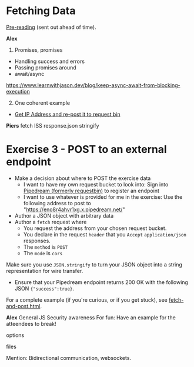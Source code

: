 # Fetching Data

[Pre-reading](https://github.com/red-gate/level-up-academy/blob/master/web-training/JavaScript/Week%206%20-%20Fetching%20data/Pre-reading%2C%20Week%206.pdf) (sent out ahead of time).


**Alex**
1. Promises, promises
- Handling success and errors
- Passing promises around
- await/async

https://www.learnwithjason.dev/blog/keep-async-await-from-blocking-execution

2. One coherent example 

- [Get IP Address and re-post it to request bin](https://github.com/red-gate/level-up-academy/blob/master/web-training/JavaScript/Week%206%20-%20Fetching%20data/fetch-and-post.html)

**Piers**
fetch ISS
response.json
stringify

# Exercise 3 - POST to an external endpoint
- Make a decision about where to POST the exercise data
  - I want to have my own request bucket to look into: Sign into [Pipedream (formerly requestbin)](https://pipedream.com/) to register an endpoint
  - I want to use whatever is provided for me in the exercise: Use the following address to post to "https://eno8r4ahvr1xg.x.pipedream.net/"  
- Author a JSON object with arbitrary data
- Author a `fetch` request where
  - You request the address from your chosen request bucket.
  - You declare in the request `header` that you `Accept` `application/json` responses.
  - The `method` is `POST`
  - The `mode` is `cors`

Make sure you use `JSON.stringify` to turn your JSON object into a string representation for wire transfer.

- Ensure that your Pipedream endpoint returns 200 OK with the following JSON `{"success":true}`.

For a complete example (if you're curious, or if you get stuck), see [fetch-and-post.html](https://github.com/red-gate/level-up-academy/blob/master/web-training/JavaScript/Week%206%20-%20Fetching%20data/fetch-and-post.html).



**Alex**
General JS Security awareness
For fun: Have an example for the atteendees to break!

options 

files

Mention:
Bidirectional communication, websockets.

